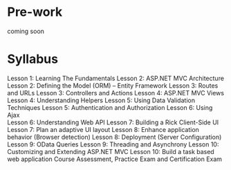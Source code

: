 # Pre-work

coming soon

# Syllabus

Lesson 1: Learning The Fundamentals
Lesson 2: ASP.NET MVC Architecture
Lesson 2: Defining the Model (ORM) – Entity Framework
Lesson 3: Routes and URLs
Lesson 3: Controllers and Actions
Lesson 4: ASP.NET MVC Views
Lesson 4: Understanding Helpers
Lesson 5: Using Data Validation Techniques
Lesson 5: Authentication and Authorization
Lesson 6: Using Ajax  
Lesson 6: Understanding Web API
Lesson 7: Building a Rick Client-Side UI
Lesson 7: Plan an adaptive UI layout
Lesson 8: Enhance application behavior (Browser detection)
Lesson 8: Deployment (Server Configuration)
Lesson 9: OData Queries
Lesson 9: Threading and Asynchrony
Lesson 10: Customizing and Extending ASP.NET MVC
Lesson 10: Build a task based web application
Course Assessment, Practice Exam and Certification Exam
